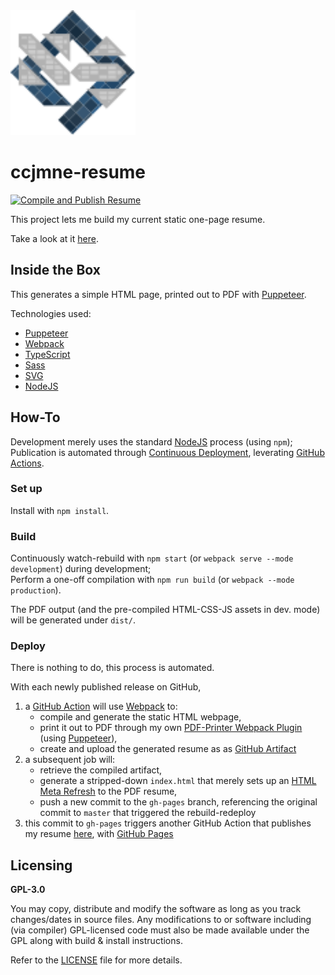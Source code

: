 <img src="./src/assets/ccjmne-logo.svg" alt="ccjmne-logo" width="200"/>

# ccjmne-resume

[![Compile and Publish Resume](https://github.com/ccjmne/ccjmne-resume/actions/workflows/build-deploy.yml/badge.svg)](https://github.com/ccjmne/ccjmne-resume/actions/workflows/build-deploy.yml)

This project lets me build my current static one-page resume.

Take a look at it [here](https://ccjmne.github.io/ccjmne-resume).

## Inside the Box

This generates a simple HTML page, printed out to PDF with [Puppeteer](https://github.com/GoogleChrome/puppeteer).

Technologies used:

- [Puppeteer](https://github.com/GoogleChrome/puppeteer)
- [Webpack](https://webpack.js.org/)
- [TypeScript](https://www.typescriptlang.org/)
- [Sass](https://sass-lang.com/)
- [SVG](https://developer.mozilla.org/en-US/docs/Web/SVG)
- [NodeJS](https://nodejs.org/en/)

## How-To

Development merely uses the standard [NodeJS](https://nodejs.org/en/) process (using `npm`);<br />
Publication is automated through [Continuous Deployment](https://www.atlassian.com/continuous-delivery/continuous-deployment), leverating [GitHub Actions](https://docs.github.com/en/actions).

### Set up

Install with `npm install`.

### Build

Continuously watch-rebuild with `npm start` (or `webpack serve --mode development`) during development;<br />
Perform a one-off compilation with `npm run build` (or `webpack --mode production`).

The PDF output (and the pre-compiled HTML-CSS-JS assets in dev. mode) will be generated under `dist/`.

### Deploy

There is nothing to do, this process is automated.

With each newly published release on GitHub,
1. a [GitHub Action](https://docs.github.com/en/actions) will use [Webpack](https://webpack.js.org/) to:
   - compile and generate the static HTML webpage,
   - print it out to PDF through my own [PDF-Printer Webpack Plugin](./tooling/pdf-printer-plugin.ts) (using [Puppeteer](https://github.com/GoogleChrome/puppeteer)),
   - create and upload the generated resume as as [GitHub Artifact](https://docs.github.com/en/actions/using-workflows/storing-workflow-data-as-artifacts)
2. a subsequent job will:
   - retrieve the compiled artifact,
   - generate a stripped-down `index.html` that merely sets up an [HTML Meta Refresh](https://en.wikipedia.org/wiki/Meta_refresh) to the PDF resume,
   - push a new commit to the `gh-pages` branch, referencing the original commit to `master` that triggered the rebuild-redeploy
3. this commit to `gh-pages` triggers another GitHub Action that publishes my resume [here](https://ccjmne.github.io/ccjmne-resume), with [GitHub Pages](https://pages.github.com/)

## Licensing

**GPL-3.0**

You may copy, distribute and modify the software as long as you track changes/dates in source files. Any modifications to or software including (via compiler) GPL-licensed code must also be made available under the GPL along with build & install instructions.

Refer to the [LICENSE](./LICENSE) file for more details.
